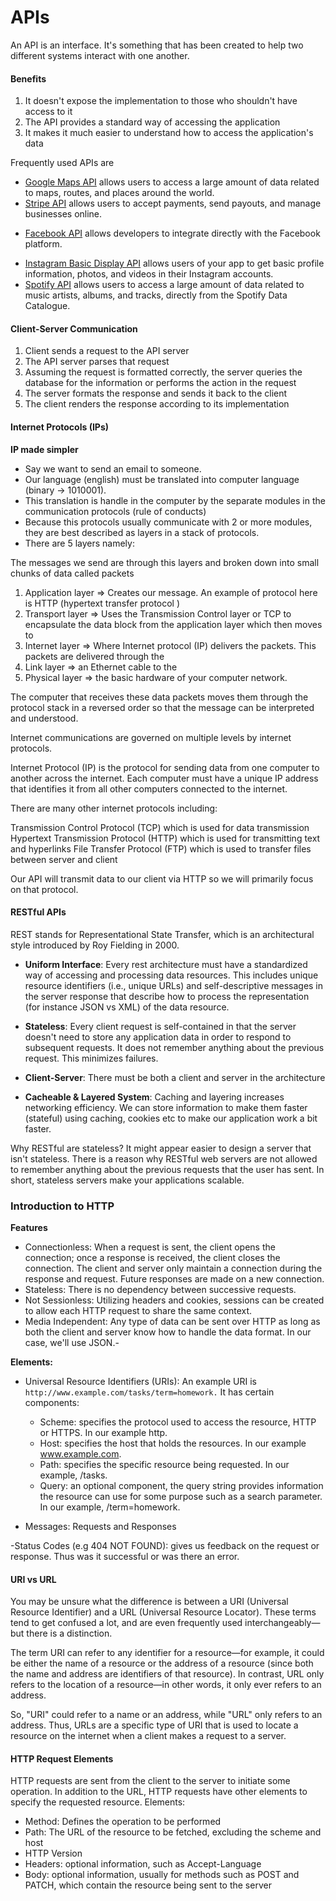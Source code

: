 # APIs

An API is an interface. It's something that has been created to help two different systems interact with one another.

#### Benefits

1. It doesn't expose the implementation to those who shouldn't have access to it
2. The API provides a standard way of accessing the application
3. It makes it much easier to understand how to access the application's data

Frequently used APIs are

- [Google Maps API](https://developers.google.com/maps/documentation/) allows users to access a large amount of data related to maps, routes, and places around the world.
- [Stripe API](https://stripe.com/docs/api?utm_source=zapier.com&utm_medium=referral&utm_campaign=zapier&utm_source=zapier.com&utm_medium=referral&utm_campaign=zapier) allows users to accept payments, send payouts, and manage businesses online.

* [Facebook API](https://developers.facebook.com/docs) allows developers to integrate directly with the Facebook platform.

- [Instagram Basic Display API](https://developers.facebook.com/docs/instagram-basic-display-api) allows users of your app to get basic profile information, photos, and videos in their Instagram accounts.
- [Spotify API](https://developer.spotify.com/documentation/web-api/) allows users to access a large amount of data related to music artists, albums, and tracks, directly from the Spotify Data Catalogue.

#### Client-Server Communication

1. Client sends a request to the API server
2. The API server parses that request
3. Assuming the request is formatted correctly, the server queries the database for the information or performs the action in the request
4. The server formats the response and sends it back to the client
5. The client renders the response according to its implementation

#### Internet Protocols (IPs)

**IP made simpler**

- Say we want to send an email to someone.
- Our language (english) must be translated into computer language (binary -> 1010001).
- This translation is handle in the computer by the separate modules in the communication protocols (rule of conducts)
- Because this protocols usually communicate with 2 or more modules, they are best described as layers in a stack of protocols.
- There are 5 layers namely:

The messages we send are through this layers and broken down into small chunks of data called packets

1. Application layer => Creates our message. An example of protocol here is HTTP (hypertext transfer protocol )
2. Transport layer => Uses the Transmission Control layer or TCP to encapsulate the data block from the application layer which then moves to
3. Internet layer => Where Internet protocol (IP) delivers the packets. This packets are delivered through the
4. Link layer => an Ethernet cable to the
5. Physical layer => the basic hardware of your computer network.

The computer that receives these data packets moves them through the protocol stack in a reversed order so that the message can be interpreted and understood.

Internet communications are governed on multiple levels by internet protocols.

Internet Protocol (IP) is the protocol for sending data from one computer to another across the internet. Each computer must have a unique IP address that identifies it from all other computers connected to the internet.

There are many other internet protocols including:

Transmission Control Protocol (TCP) which is used for data transmission
Hypertext Transmission Protocol (HTTP) which is used for transmitting text and hyperlinks
File Transfer Protocol (FTP) which is used to transfer files between server and client

Our API will transmit data to our client via HTTP so we will primarily focus on that protocol.

#### RESTful APIs

REST stands for Representational State Transfer, which is an architectural style introduced by Roy Fielding in 2000.

- **Uniform Interface**: Every rest architecture must have a standardized way of accessing and processing data resources. This includes unique resource identifiers (i.e., unique URLs) and self-descriptive messages in the server response that describe how to process the representation (for instance JSON vs XML) of the data resource.

- **Stateless**: Every client request is self-contained in that the server doesn't need to store any application data in order to respond to subsequent requests. It does not remember anything about the previous request. This minimizes failures.

- **Client-Server**: There must be both a client and server in the architecture

- **Cacheable & Layered System**: Caching and layering increases networking efficiency. We can store information to make them faster (stateful) using caching, cookies etc to make our application work a bit faster.

Why RESTful are stateless?
It might appear easier to design a server that isn't stateless. There is a reason why RESTful web servers are not allowed to remember anything about the previous requests that the user has sent. In short, stateless servers make your applications scalable.

### Introduction to HTTP

**Features**

- Connectionless: When a request is sent, the client opens the connection; once a response is received, the client closes the connection. The client and server only maintain a connection during the response and request. Future responses are made on a new connection.
- Stateless: There is no dependency between successive requests.
- Not Sessionless: Utilizing headers and cookies, sessions can be created to allow each HTTP request to share the same context.
- Media Independent: Any type of data can be sent over HTTP as long as both the client and server know how to handle the data format. In our case, we'll use JSON.-

**Elements:**

- Universal Resource Identifiers (URIs): An example URI is `http://www.example.com/tasks/term=homework.` It has certain components:

  - Scheme: specifies the protocol used to access the resource, HTTP or HTTPS. In our example http.
  - Host: specifies the host that holds the resources. In our example www.example.com.
  - Path: specifies the specific resource being requested. In our example, /tasks.
  - Query: an optional component, the query string provides information the resource can use for some purpose such as a search parameter. In our example, /term=homework.

- Messages: Requests and Responses

-Status Codes (e.g 404 NOT FOUND): gives us feedback on the request or response. Thus was it successful or was there an error.

#### URI vs URL

You may be unsure what the difference is between a URI (Universal Resource Identifier) and a URL (Universal Resource Locator). These terms tend to get confused a lot, and are even frequently used interchangeably—but there is a distinction.

The term URI can refer to any identifier for a resource—for example, it could be either the name of a resource or the address of a resource (since both the name and address are identifiers of that resource). In contrast, URL only refers to the location of a resource—in other words, it only ever refers to an address.

So, "URI" could refer to a name or an address, while "URL" only refers to an address. Thus, URLs are a specific type of URI that is used to locate a resource on the internet when a client makes a request to a server.

#### HTTP Request Elements

HTTP requests are sent from the client to the server to initiate some operation. In addition to the URL, HTTP requests have other elements to specify the requested resource.
Elements:

- Method: Defines the operation to be performed
- Path: The URL of the resource to be fetched, excluding the scheme and host
- HTTP Version
- Headers: optional information, such as Accept-Language
- Body: optional information, usually for methods such as POST and PATCH, which contain the resource being sent to the server
